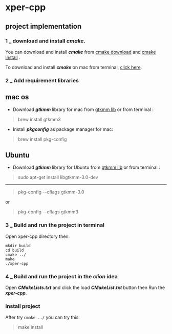# xper-cpp

## project implementation

### 1 _ download and install **_cmake_**.
You can download and install **_cmake_** from [cmake download](https://cmake.org/download/) and [cmake install](https://cmake.org/install/) .

To download and install **_cmake_** on mac from terminal, [click here](http://macappstore.org/cmake/).

### 2 _ Add requirement libraries 

## mac os
* Download **_gtkmm_** library for mac from [gtkmm lib](http://macappstore.org/gtkmm/) or from terminal :
> brew install gtkmm3 

* Install **_pkgconfig_** as package manager for mac:
> brew install pkg-config

## Ubuntu 
* Download **_gtkmm_** library for Ubuntu from [gtkmm lib](https://gtkmm.org/en/download.html) or from terminal :
> sudo apt-get install libgtkmm-3.0-dev

___

> pkg-config  --cflags gtkmm-3.0

or 

> pkg-config  --cflags gtkmm3




### 3 _ Build and run the project in terminal
Open xper-cpp directory then:

```
mkdir build
cd build
cmake ../
make 
./xper-cpp
``` 

### 4 _ Build and run the project in the **_clion_** idea
Open **_CMakeLists.txt_** and click the load **_CMakeList.txt_** button then Run the **_xper-cpp_**.

### install project

After try `cmake ../` you can try this:
> make install
